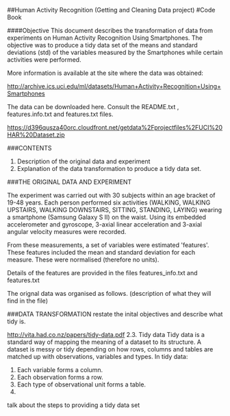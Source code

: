 ##Human Activity Recognition (Getting and Cleaning Data project)
#Code Book

####Objective
This document describes the transformation of data from experiments on Human Activity Recognition Using Smartphones.
The objective was to produce a tidy data set of the means and standard deviations (std) of the variables measured by the Smartphones while certain activities were performed.

More information is available at the site where the data was obtained: 

http://archive.ics.uci.edu/ml/datasets/Human+Activity+Recognition+Using+Smartphones 

The data can be downloaded here. Consult the README.txt , features.info.txt and features.txt files.

https://d396qusza40orc.cloudfront.net/getdata%2Fprojectfiles%2FUCI%20HAR%20Dataset.zip 


###CONTENTS
1. Description of the original data and experiment
2. Explanation of the data transformation to produce a tidy data set.



###THE ORIGINAL DATA AND EXPERIMENT

The experiment was carried out with 30 subjects within an age bracket of 19-48 years.  Each person performed six activities (WALKING, WALKING UPSTAIRS, WALKING DOWNSTAIRS, SITTING, STANDING, LAYING) wearing a smartphone (Samsung Galaxy S II) on the waist. Using its embedded accelerometer and gyroscope,  3-axial linear acceleration and 3-axial angular velocity measures were recorded.

From these measurements, a set of variables were estimated 'features'. These features included the mean and standard deviation for each measure. These were normalised (therefore no units).


Details of the features are provided in the files features_info.txt and features.txt

The orignal data was organised as follows.
(description of what they will find in the file)

###DATA TRANSFORMATION
restate the inital objectives and describe what tidy is.

http://vita.had.co.nz/papers/tidy-data.pdf
2.3. Tidy data
Tidy data is a standard way of mapping the meaning of a dataset to its structure. A dataset is
messy or tidy depending on how rows, columns and tables are matched up with observations,
variables and types. In tidy data:
1. Each variable forms a column.
2. Each observation forms a row.
3. Each type of observational unit forms a table.
4. 
talk about the steps to providing a tidy data set




